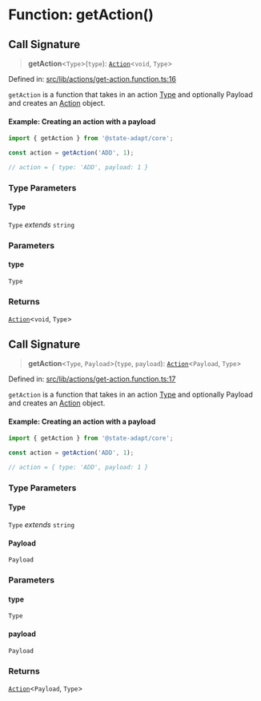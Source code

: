 # Function: getAction()

## Call Signature

> **getAction**\<`Type`\>(`type`): [`Action`](Action.md)\<`void`, `Type`\>

Defined in: [src/lib/actions/get-action.function.ts:16](https://github.com/state-adapt/state-adapt/blob/4ff8540684d6d76a52452612f8fa44ffd7c6016a/libs/core/src/lib/actions/get-action.function.ts#L16)

`getAction` is a function that takes in an action [Type](#getactiontype) and optionally Payload and creates an [Action](Action.md) object.

#### Example: Creating an action with a payload

```typescript
import { getAction } from '@state-adapt/core';

const action = getAction('ADD', 1);

// action = { type: 'ADD', payload: 1 }
```

### Type Parameters

#### Type

`Type` *extends* `string`

### Parameters

#### type

`Type`

### Returns

[`Action`](Action.md)\<`void`, `Type`\>

## Call Signature

> **getAction**\<`Type`, `Payload`\>(`type`, `payload`): [`Action`](Action.md)\<`Payload`, `Type`\>

Defined in: [src/lib/actions/get-action.function.ts:17](https://github.com/state-adapt/state-adapt/blob/4ff8540684d6d76a52452612f8fa44ffd7c6016a/libs/core/src/lib/actions/get-action.function.ts#L17)

`getAction` is a function that takes in an action [Type](#getactiontype) and optionally Payload and creates an [Action](Action.md) object.

#### Example: Creating an action with a payload

```typescript
import { getAction } from '@state-adapt/core';

const action = getAction('ADD', 1);

// action = { type: 'ADD', payload: 1 }
```

### Type Parameters

#### Type

`Type` *extends* `string`

#### Payload

`Payload`

### Parameters

#### type

`Type`

#### payload

`Payload`

### Returns

[`Action`](Action.md)\<`Payload`, `Type`\>
